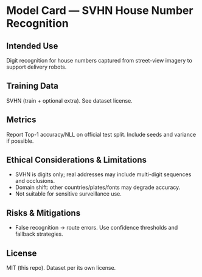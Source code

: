 # Model Card — SVHN House Number Recognition

## Intended Use
Digit recognition for house numbers captured from street-view imagery to support delivery robots.

## Training Data
SVHN (train + optional extra). See dataset license.

## Metrics
Report Top-1 accuracy/NLL on official test split. Include seeds and variance if possible.

## Ethical Considerations & Limitations
- SVHN is digits only; real addresses may include multi-digit sequences and occlusions.
- Domain shift: other countries/plates/fonts may degrade accuracy.
- Not suitable for sensitive surveillance use.

## Risks & Mitigations
- False recognition → route errors. Use confidence thresholds and fallback strategies.

## License
MIT (this repo). Dataset per its own license.

